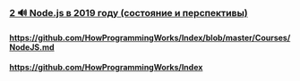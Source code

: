 ### [2 🔊 Node.js в 2019 году (состояние и перспективы)](https://www.youtube.com/watch?v=CUU49jjHloM)

#### https://github.com/HowProgrammingWorks/Index/blob/master/Courses/NodeJS.md

#### https://github.com/HowProgrammingWorks/Index

